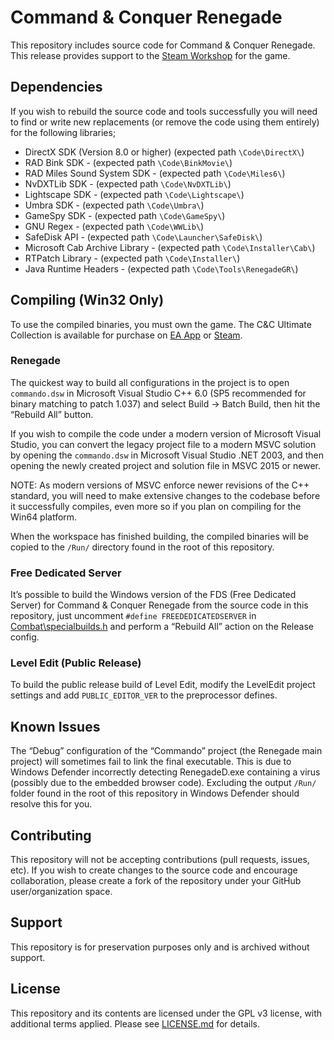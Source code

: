 
# Command & Conquer Renegade

This repository includes source code for Command & Conquer Renegade. This release provides support to the [Steam Workshop](https://steamcommunity.com/workshop/browse/?appid=2229890) for the game.


## Dependencies

If you wish to rebuild the source code and tools successfully you will need to find or write new replacements (or remove the code using them entirely) for the following libraries;

- DirectX SDK (Version 8.0 or higher) (expected path `\Code\DirectX\`)
- RAD Bink SDK - (expected path `\Code\BinkMovie\`)
- RAD Miles Sound System SDK - (expected path `\Code\Miles6\`)
- NvDXTLib SDK - (expected path `\Code\NvDXTLib\`)
- Lightscape SDK - (expected path `\Code\Lightscape\`)
- Umbra SDK - (expected path `\Code\Umbra\`)
- GameSpy SDK - (expected path `\Code\GameSpy\`)
- GNU Regex - (expected path `\Code\WWLib\`)
- SafeDisk API - (expected path `\Code\Launcher\SafeDisk\`)
- Microsoft Cab Archive Library - (expected path `\Code\Installer\Cab\`)
- RTPatch Library - (expected path `\Code\Installer\`)
- Java Runtime Headers - (expected path `\Code\Tools\RenegadeGR\`)


## Compiling (Win32 Only)

To use the compiled binaries, you must own the game. The C&C Ultimate Collection is available for purchase on [EA App](https://www.ea.com/en-gb/games/command-and-conquer/command-and-conquer-the-ultimate-collection/buy/pc) or [Steam](https://store.steampowered.com/bundle/39394/Command__Conquer_The_Ultimate_Collection/).

### Renegade

The quickest way to build all configurations in the project is to open `commando.dsw` in Microsoft Visual Studio C++ 6.0 (SP5 recommended for binary matching to patch 1.037) and select Build -> Batch Build, then hit the “Rebuild All” button.

If you wish to compile the code under a modern version of Microsoft Visual Studio, you can convert the legacy project file to a modern MSVC solution by opening the `commando.dsw` in Microsoft Visual Studio .NET 2003, and then opening the newly created project and solution file in MSVC 2015 or newer.

NOTE: As modern versions of MSVC enforce newer revisions of the C++ standard, you will need to make extensive changes to the codebase before it successfully compiles, even more so if you plan on compiling for the Win64 platform.

When the workspace has finished building, the compiled binaries will be copied to the `/Run/` directory found in the root of this repository. 


### Free Dedicated Server
It’s possible to build the Windows version of the FDS (Free Dedicated Server) for Command & Conquer Renegade from the source code in this repository, just uncomment `#define FREEDEDICATEDSERVER` in [Combat\specialbuilds.h](Combat\specialbuilds.h) and perform a “Rebuild All” action on the Release config.


### Level Edit (Public Release)
To build the public release build of Level Edit, modify the LevelEdit project settings and add `PUBLIC_EDITOR_VER` to the preprocessor defines.


## Known Issues

The “Debug” configuration of the “Commando” project (the Renegade main project) will sometimes fail to link the final executable. This is due to Windows Defender incorrectly detecting RenegadeD.exe containing a virus (possibly due to the embedded browser code). Excluding the output `/Run/` folder found in the root of this repository in Windows Defender should resolve this for you.


## Contributing

This repository will not be accepting contributions (pull requests, issues, etc). If you wish to create changes to the source code and encourage collaboration, please create a fork of the repository under your GitHub user/organization space.


## Support

This repository is for preservation purposes only and is archived without support. 


## License

This repository and its contents are licensed under the GPL v3 license, with additional terms applied. Please see [LICENSE.md](LICENSE.md) for details.
